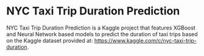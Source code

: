 # NYC Taxi Trip Duration Prediction

NYC Taxi Trip Duration Prediction is a Kaggle project that features XGBoost and Neural Network based models to predict the duration of taxi trips based on the Kaggle dataset provided at: https://www.kaggle.com/c/nyc-taxi-trip-duration.

